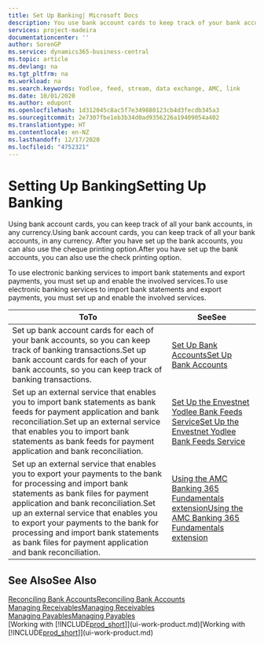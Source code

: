 ```yaml
---
title: Set Up Banking| Microsoft Docs
description: You use bank account cards to keep track of your bank accounts and set up bank feeds, such as Yodlee, to exchange data.
services: project-madeira
documentationcenter: ''
author: SorenGP
ms.service: dynamics365-business-central
ms.topic: article
ms.devlang: na
ms.tgt_pltfrm: na
ms.workload: na
ms.search.keywords: Yodlee, feed, stream, data exchange, AMC, link
ms.date: 10/01/2020
ms.author: edupont
ms.openlocfilehash: 1d312045c8ac5f7e349880123cb4d3fecdb345a3
ms.sourcegitcommit: 2e7307fbe1eb3b34d0ad9356226a19409054a402
ms.translationtype: HT
ms.contentlocale: en-NZ
ms.lasthandoff: 12/17/2020
ms.locfileid: "4752321"
---
```

# <a name="setting-up-banking"></a><span data-ttu-id="595a2-103">Setting Up Banking</span><span class="sxs-lookup"><span data-stu-id="595a2-103">Setting Up Banking</span></span>
<span data-ttu-id="595a2-104">Using bank account cards, you can keep track of all your bank accounts, in any currency.</span><span class="sxs-lookup"><span data-stu-id="595a2-104">Using bank account cards, you can keep track of all your bank accounts, in any currency.</span></span> <span data-ttu-id="595a2-105">After you have set up the bank accounts, you can also use the cheque printing option.</span><span class="sxs-lookup"><span data-stu-id="595a2-105">After you have set up the bank accounts, you can also use the check printing option.</span></span>

<span data-ttu-id="595a2-106">To use electronic banking services to import bank statements and  export payments, you must set up and enable the involved services.</span><span class="sxs-lookup"><span data-stu-id="595a2-106">To use electronic banking services to import bank statements and  export payments, you must set up and enable the involved services.</span></span>

| <span data-ttu-id="595a2-107">To</span><span class="sxs-lookup"><span data-stu-id="595a2-107">To</span></span> | <span data-ttu-id="595a2-108">See</span><span class="sxs-lookup"><span data-stu-id="595a2-108">See</span></span> |
| --- | --- |
| <span data-ttu-id="595a2-109">Set up bank account cards for each of your bank accounts, so you can keep track of banking transactions.</span><span class="sxs-lookup"><span data-stu-id="595a2-109">Set up bank account cards for each of your bank accounts, so you can keep track of banking transactions.</span></span> |[<span data-ttu-id="595a2-110">Set Up Bank Accounts</span><span class="sxs-lookup"><span data-stu-id="595a2-110">Set Up Bank Accounts</span></span>](bank-how-setup-bank-accounts.md) |
| <span data-ttu-id="595a2-111">Set up an external service that enables you to import bank statements as bank feeds for payment application and bank reconciliation.</span><span class="sxs-lookup"><span data-stu-id="595a2-111">Set up an external service that enables you to import bank statements as bank feeds for payment application and bank reconciliation.</span></span> |[<span data-ttu-id="595a2-112">Set Up the Envestnet Yodlee Bank Feeds Service</span><span class="sxs-lookup"><span data-stu-id="595a2-112">Set Up the Envestnet Yodlee Bank Feeds Service</span></span>](bank-how-setup-bank-statement-service.md) |
| <span data-ttu-id="595a2-113">Set up an external service that enables you to export your payments to the bank for processing  and import bank statements as bank files for payment application and bank reconciliation.</span><span class="sxs-lookup"><span data-stu-id="595a2-113">Set up an external service that enables you to export your payments to the bank for processing  and import bank statements as bank files for payment application and bank reconciliation.</span></span> |[<span data-ttu-id="595a2-114">Using the AMC Banking 365 Fundamentals extension</span><span class="sxs-lookup"><span data-stu-id="595a2-114">Using the AMC Banking 365 Fundamentals extension</span></span>](ui-extensions-amc-banking.md) |

## <a name="see-also"></a><span data-ttu-id="595a2-115">See Also</span><span class="sxs-lookup"><span data-stu-id="595a2-115">See Also</span></span>
[<span data-ttu-id="595a2-116">Reconciling Bank Accounts</span><span class="sxs-lookup"><span data-stu-id="595a2-116">Reconciling Bank Accounts</span></span>](bank-manage-bank-accounts.md)  
[<span data-ttu-id="595a2-117">Managing Receivables</span><span class="sxs-lookup"><span data-stu-id="595a2-117">Managing Receivables</span></span>](receivables-manage-receivables.md)  
[<span data-ttu-id="595a2-118">Managing Payables</span><span class="sxs-lookup"><span data-stu-id="595a2-118">Managing Payables</span></span>](payables-manage-payables.md)  
<span data-ttu-id="595a2-119">[Working with [!INCLUDE[prod_short](includes/prod_short.md)]](ui-work-product.md)</span><span class="sxs-lookup"><span data-stu-id="595a2-119">[Working with [!INCLUDE[prod_short](includes/prod_short.md)]](ui-work-product.md)</span></span>
